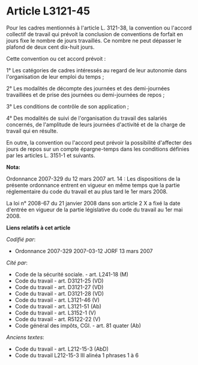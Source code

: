 # Article L3121-45

Pour les cadres mentionnés à l'article L. 3121-38, la convention ou l'accord collectif de travail qui prévoit la conclusion
de conventions de forfait en jours fixe le nombre de jours travaillés. Ce nombre ne peut dépasser le plafond de deux cent
dix-huit jours.

Cette convention ou cet accord prévoit :

1° Les catégories de cadres intéressés au regard de leur autonomie dans l'organisation de leur emploi du temps ;

2° Les modalités de décompte des journées et des demi-journées travaillées et de prise des journées ou demi-journées de
repos ;

3° Les conditions de contrôle de son application ;

4° Des modalités de suivi de l'organisation du travail des salariés concernés, de l'amplitude de leurs journées d'activité et
de la charge de travail qui en résulte.

En outre, la convention ou l'accord peut prévoir la possibilité d'affecter des jours de repos sur un compte épargne-temps
dans les conditions définies par les articles L. 3151-1 et suivants.

**Nota:**

Ordonnance 2007-329 du 12 mars 2007 art. 14 : Les dispositions de la présente ordonnance entrent en vigueur en même temps que
la partie réglementaire du code du travail et au plus tard le 1er mars 2008. 

La loi n° 2008-67 du 21 janvier 2008 dans son article 2 X a fixé la date d'entrée en vigueur de la partie législative du code
du travail au 1er mai 2008.

**Liens relatifs à cet article**

_Codifié par_:

  - Ordonnance 2007-329 2007-03-12 JORF 13 mars 2007

_Cité par_:

  - Code de la sécurité sociale. - art. L241-18 (M)
  - Code du travail - art. D3121-25 (VD)
  - Code du travail - art. D3121-27 (VD)
  - Code du travail - art. D3121-28 (VD)
  - Code du travail - art. L3121-46 (V)
  - Code du travail - art. L3121-51 (Ab)
  - Code du travail - art. L3152-1 (V)
  - Code du travail - art. R5122-22 (V)
  - Code général des impôts, CGI. - art. 81 quater (Ab)

_Anciens textes_:

  - Code du travail - art. L212-15-3 (AbD)
  - Code du travail L212-15-3 III alinéa 1 phrases 1 à 6
